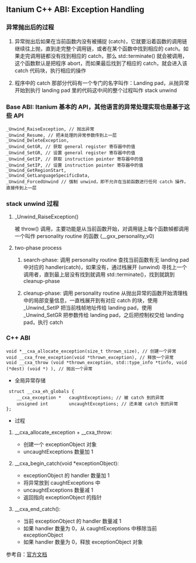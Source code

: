## Itanium C++ ABI: Exception Handling

### 异常抛出后的过程

1. 异常抛出后如果在当前函数内没有被捕捉 (catch)，它就要沿着函数的调用链继续往上抛，直到走完整个调用链，或者在某个函数中找到相应的 catch。如果走完调用链都没有找到相应的 catch，那么 std::terminate() 就会被调用，这个函数默认是把程序 abort，而如果最后找到了相应的 catch，就会进入该 catch 代码块，执行相应的操作

2. 程序中的 catch 那部分代码有一个专门的名字叫作：Landing pad，从抛异常开始到执行 landing pad 里的代码这中间的整个过程叫作 stack unwind

### Base ABI: Itanium 基本的 API，其他语言的异常处理实现也是基于这些 API

```
_Unwind_RaiseException, // 抛出异常
_Unwind_Resume, // 把未处理的异常参数传到上一层
_Unwind_DeleteException,
_Unwind_GetGR, // 获取 general register 寄存器中的值
_Unwind_SetGR, // 设置 general register 寄存器中的值
_Unwind_GetIP, // 获取 instruction pointer 寄存器中的值
_Unwind_SetIP, // 设置 instruction pointer 寄存器中的值
_Unwind_GetRegionStart,
_Unwind_GetLanguageSpecificData,
_Unwind_ForcedUnwind // 强制 unwind，即不允许在当前函数进行任何 catch 操作，直接传到上一层
```

### stack unwind 过程

1. _Unwind_RaiseException()

    被 throw() 调用，主要功能是从当前函数开始，对调用链上每个函数幀都调用一个叫作 personality routine 的函数 (__gxx_personality_v0)

2. two-phase process

    1. search-phase: 调用 personality routine 查找当前函数有无 landing pad 中对应的 handler(catch)，如果没有，通过栈展开 (unwind) 寻找上一个调用者，直到最上层没有找到就调用 std::terminate()，找到就跳到 cleanup-phase

    2. cleanup-phase: 调用 personality routine 从抛出异常的函数开始清理栈中的局部变量信息，一直栈展开到有对应 catch 的块，使用 _Unwind_SetIP 把当前栈帧地址传给 landing pad，使用 _Unwind_SetGR 把参数传给 landing pad，之后把控制权交给 landing pad，执行 catch

### C++ ABI

```
void *__cxa_allocate_exception(size_t thrown_size), // 创建一个异常
void __cxa_free_exception(void *thrown_exception), // 释放一个异常
void __cxa_throw (void *thrown_exception, std::type_info *tinfo, void (*dest) (void *) ), // 抛出一个异常
```

- 全局异常存储

```
 struct __cxa_eh_globals {
	__cxa_exception *	caughtExceptions; // 被 catch 到的异常
	unsigned int		uncaughtExceptions; // 还未被 catch 到的异常
};
```

- 过程

1. __cxa_allocate_exception + __cxa_throw:
    - 创建一个 exceptionObject 对象
    - uncaughtExceptions 数量加 1

2. __cxa_begin_catch(void *exceptionObject): 
    - exceptionObject 的 handler 数量加 1
    - 将异常放到 caughtExceptions 中
    - uncaughtExceptions 数量减 1
    - 返回指向 exceptionObject 的指针

3. __cxa_end_catch():
    - 当前 exceptionObject 的 handler 数量减 1
    - 如果 handler 数量为 0，从 caughtExceptions 中移除当前 exceptionObject
    - 如果 handler 数量为 0，释放 exceptionObject 对象

参考自：[官方文档](https://itanium-cxx-abi.github.io/cxx-abi/abi-eh.html)